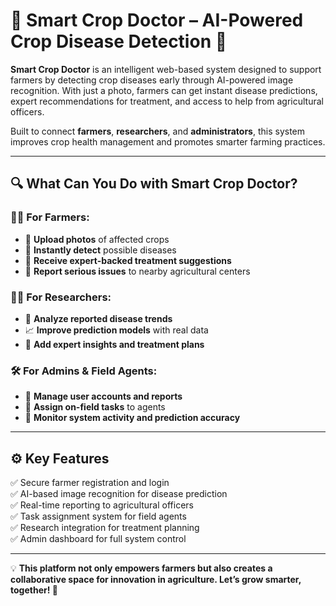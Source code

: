 # 🌿 Smart Crop Doctor – AI-Powered Crop Disease Detection 🚜

**Smart Crop Doctor** is an intelligent web-based system designed to support farmers by detecting crop diseases early through AI-powered image recognition. With just a photo, farmers can get instant disease predictions, expert recommendations for treatment, and access to help from agricultural officers.

Built to connect **farmers**, **researchers**, and **administrators**, this system improves crop health management and promotes smarter farming practices.

---

## 🔍 What Can You Do with Smart Crop Doctor?

### 👨‍🌾 For Farmers:
- 📸 **Upload photos** of affected crops  
- 🦠 **Instantly detect** possible diseases  
- 💊 **Receive expert-backed treatment suggestions**  
- 📢 **Report serious issues** to nearby agricultural centers  

### 🧑‍🔬 For Researchers:
- 🔬 **Analyze reported disease trends**  
- 📈 **Improve prediction models** with real data  
- 📝 **Add expert insights and treatment plans**  

### 🛠 For Admins & Field Agents:
- 👥 **Manage user accounts and reports**  
- 🎯 **Assign on-field tasks** to agents  
- 🧭 **Monitor system activity and prediction accuracy**  

---

## ⚙️ Key Features

✅ Secure farmer registration and login  
✅ AI-based image recognition for disease prediction  
✅ Real-time reporting to agricultural officers  
✅ Task assignment system for field agents  
✅ Research integration for treatment planning  
✅ Admin dashboard for full system control  

---

💡 **This platform not only empowers farmers but also creates a collaborative space for innovation in agriculture. Let’s grow smarter, together! 🌱**
